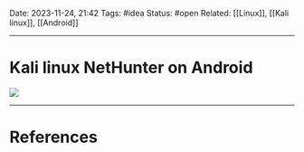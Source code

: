 Date: 2023-11-24, 21:42
Tags: #idea
Status: #open
Related: [[Linux]], [[Kali linux]], [[Android]] 

---
# Kali linux NetHunter on Android

![](https://www.youtube.com/watch?v=GmfM8VCAu-I)





---
# References
